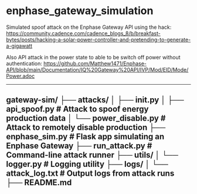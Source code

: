 # enphase_gateway_simulation
Simulated spoof attack on the Enphase Gateway API using the hack: https://community.cadence.com/cadence_blogs_8/b/breakfast-bytes/posts/hacking-a-solar-power-controller-and-pretending-to-generate-a-gigawatt

Also API attack in the power state to able to be switch off power without authentication:
https://github.com/Matthew1471/Enphase-API/blob/main/Documentation/IQ%20Gateway%20API/IVP/Mod/EID/Mode/Power.adoc

------------------------------------------------
gateway-sim/
├── attacks/
│ ├── init.py
│ ├── api_spoof.py # Attack to spoof energy production data
│ └── power_disable.py # Attack to remotely disable production
├── enphase_sim.py # Flask app simulating an Enphase Gateway
├── run_attack.py # Command-line attack runner
├── utils/
│ └── logger.py # Logging utility
├── logs/
│ └── attack_log.txt # Output logs from attack runs
├── README.md
------------------------------------------------
